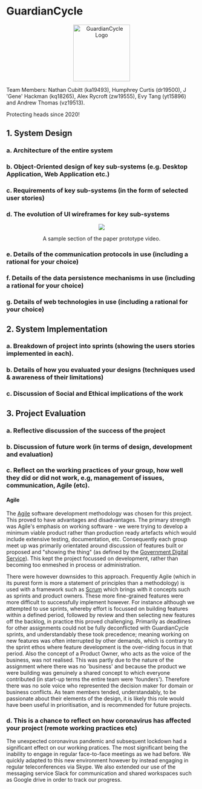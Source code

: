 # GuardianCycle
<p align="center">
<img src="https://friend-track-view.preciouschicken.now.sh/helmetLogo.png" alt="GuardianCycle Logo" width="150" height="150">
</p>
Team Members: Nathan Cubitt (ka19493), Humphrey Curtis (dr19500), J 'Gene' Hackman (kq18265), Alex Rycroft (zw19555), Evy Tang (yt15896) and Andrew Thomas (vz19513).

Protecting heads since 2020!

## 1. System Design

### a. Architecture of the entire system

### b. Object-Oriented design of key sub-systems (e.g. Desktop Application, Web Application etc.)

### c. Requirements of key sub-systems (in the form of selected user stories)

### d. The evolution of UI wireframes for key sub-systems

<p align="center">
  <img src="https://github.com/HumphreyCurtis/GuardianCycle/blob/master/portfolio/photos/paper-prototype-gif.gif?raw=true">
</p>
<p align="center">
  A sample section of the paper prototype video.
</p>

### e. Details of the communication protocols in use (including a rational for your choice)

### f. Details of the data persistence mechanisms in use (including a rational for your choice)

### g. Details of web technologies in use (including a rational for your choice)

## 2. System Implementation

### a. Breakdown of project into sprints (showing the users stories implemented in each).

### b. Details of how you evaluated your designs (techniques used & awareness of their limitations)

### c. Discussion of Social and Ethical implications of the work

## 3. Project Evaluation

### a. Reflective discussion of the success of the project

### b. Discussion of future work (in terms of design, development and evaluation)

### c. Reflect on the working practices of your group, how well they did or did not work, e.g, management of issues, communication, Agile (etc).

#### Agile

The [Agile](https://www.agilemanifesto.org/) software development methodology was chosen for this project.  This proved to have advantages and disadvantages.  The primary strength was Agile's emphasis on working software - we were trying to develop a minimum viable product rather than production ready artefacts which would include extensive testing, documentation, etc.  Consequently each group meet up was primarily orientated around discussion of features built or proposed and "showing the thing" (as defined by the [Government Digital Service](https://gdsengagement.blog.gov.uk/2016/11/04/what-we-mean-when-we-say-show-the-thing/)).  This kept the project focussed on development, rather than becoming too enmeshed in process or administration.

There were however downsides to this approach.  Frequently Agile (which in its purest form is more a statement of principles than a methodology) is used with a framework such as [Scrum](https://www.scrum.org) which brings with it concepts such as sprints and product owners.  These more fine-grained features were more difficult to successfully implement however.  For instance although we attempted to use sprints, whereby effort is focussed on building features within a defined period, followed by review and then selecting new features off the backlog, in practice this proved challenging.  Primarily as deadlines for other assignments could not be fully deconflicted with GuardianCycle sprints, and understandably these took precedence; meaning working on new features was often interrupted by other demands, which is contrary to the sprint ethos where feature development is the over-riding focus in that period.  Also the concept of a Product Owner, who acts as the voice of the business, was not realised.  This was partly due to the nature of the assignment where there was no 'business' and because the product we were building was genuinely a shared concept to which everyone contributed (in start-up terms the entire team were 'founders'). Therefore there was no sole voice who represented the decision maker for domain or business conflicts.  As team members tended, understandably, to be passionate about their elements of the design, it is likely this role would have been useful in prioritisation, and is recommended for future projects.

### d. This is a chance to reflect on how coronavirus has affected your project (remote working practices etc)
The unexpected coronavirus pandemic and subsequent lockdown had a significant effect on our working pratices. The most significant being the inability to engage in regular face-to-face meetings as we had before. We quickly adapted to this new environment however by instead engaging in regular teleconferences via Skype. We also extended our use of the messaging service Slack for communication and shared workspaces such as Google drive in order to track our progress.

